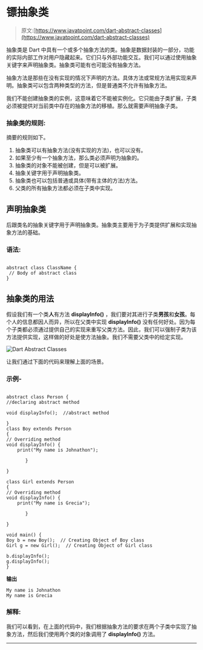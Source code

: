 # 镖抽象类

> 原文:[https://www.javatpoint.com/dart-abstract-classes](https://www.javatpoint.com/dart-abstract-classes)

抽象类是 Dart 中具有一个或多个抽象方法的类。抽象是数据封装的一部分，功能的实际内部工作对用户隐藏起来。它们只与外部功能交互。我们可以通过使用抽象关键字来声明抽象类。抽象类可能有也可能没有抽象方法。

抽象方法是那些在没有实现的情况下声明的方法。具体方法或常规方法用实现来声明。抽象类可以包含两种类型的方法，但是普通类不允许有抽象方法。

我们不能创建抽象类的实例，这意味着它不能被实例化。它只能由子类扩展，子类必须被提供对当前类中存在的抽象方法的移植。那么就需要声明抽象子类。

### 抽象类的规则:

摘要的规则如下。

1.  抽象类可以有抽象方法(没有实现的方法)，也可以没有。
2.  如果至少有一个抽象方法，那么类必须声明为抽象的。
3.  抽象类的对象不能被创建，但是可以被扩展。
4.  抽象关键字用于声明抽象类。
5.  抽象类也可以包括普通或具体(带有主体的方法)方法。
6.  父类的所有抽象方法都必须在子类中实现。

## 声明抽象类

后跟类名的抽象关键字用于声明抽象类。抽象类主要用于为子类提供扩展和实现抽象方法的基础。

### 语法:

```

abstract class ClassName {
 // Body of abstract class
}

```

## 抽象类的用法

假设我们有一个类**人**有方法 **displayInfo()** ，我们要对其进行子类**男孩**和**女孩**。每个人的信息都因人而异，所以在父类中实现 **displayInfo()** 没有任何好处。因为每个子类都必须通过提供自己的实现来重写父类方法。因此，我们可以强制子类为该方法提供实现，这样做的好处是使方法抽象。我们不需要父类中的给定实现。

![Dart Abstract Classes](../Images/d49c0a685b46ed1eb6dd4bf5f3a7f392.png)

让我们通过下面的代码来理解上面的场景。

### 示例-

```

abstract class Person {
//declaring abstract method

void displayInfo();  //abstract method 

}
class Boy extends Person 
{
// Overriding method
void displayInfo() {
    print("My name is Johnathon");

       }

}

class Girl extends Person 
{
// Overriding method
void displayInfo() {
    print("My name is Grecia");

       }

}

void main() {
Boy b = new Boy();  // Creating Object of Boy class
Girl g = new Girl();  // Creating Object of Girl class

b.displayInfo();
g.displayInfo();
}

```

**输出**

```
My name is Johnathon
My name is Grecia

```

### 解释:

我们可以看到，在上面的代码中，我们根据抽象方法的要求在两个子类中实现了抽象方法，然后我们使用两个类的对象调用了 **displayInfo()** 方法。

* * *